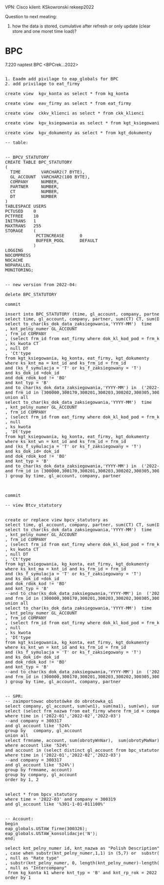 VPN: Cisco kilent: KSkowronski rekeep2022


Question to next meating:
1. how the data is stored, cumulative after refresh or only update (clear store and one moret time load)?


# BPC


7.220 naptest BPC <BPCrek...2022>


<pre>

1. Eaadm add pivilage to eap_globals for BPC
2. add privilage to eat_firmy 

create view  kgv_konta as select * from kg_konta

create view  eav_firmy as select * from eat_firmy

create view  ckkv_klienci as select * from ckk_klienci

create view  kgv_ksiegowania as select * from kgt_ksiegowania

create view  kgv_dokumenty as select * from kgt_dokumenty

-- table:


-- BPCV_STATUTORY
CREATE TABLE BPC_STATUTORY
(
  TIME        VARCHAR2(7 BYTE),
  GL_ACCOUNT  VARCHAR2(100 BYTE),
  COMPANY     NUMBER,
  PARTNER     NUMBER,
  CT          NUMBER,
  DT          NUMBER
)
TABLESPACE USERS
PCTUSED    0
PCTFREE    10
INITRANS   1
MAXTRANS   255
STORAGE    (
            PCTINCREASE      0
            BUFFER_POOL      DEFAULT
           )
LOGGING 
NOCOMPRESS 
NOCACHE
NOPARALLEL
MONITORING;


-- new version from 2022-04:

delete BPC_STATUTORY

commit

insert into BPC_STATUTORY (time, gl_account, company, partner, ct, dt)
select time, gl_account, company, partner, sum(CT) CT, sum(DT) DT  from ( 
select to_char(ks_dok_data_zaksiegowania,'YYYY-MM')  time 
, knt_pelny_numer GL_ACCOUNT
, frm_id COMPANY
, (select frm_id from eat_firmy where dok_kl_kod_pod = frm_kl_id) Partner
, ks_kwota CT
, null DT
, 'Ct'type
from kgt_ksiegowania, kg_konta, eat_firmy, kgt_dokumenty
where ks_knt_ma = knt_id and ks_frm_id = frm_id 
and (ks_f_symulacja = 'T' or ks_f_zaksiegowany = 'T') 
and ks_dok_id =dok_id
and dok_rdok_kod != 'BO'
and knt_typ = 'B'
and to_char(ks_dok_data_zaksiegowania,'YYYY-MM') in  ('2022-01','2022-02','2022-03') 
and frm_id in (300000,300170,300201,300203,300202,300305,300313,300317,300319,300304,300322,300315,300303,300314)
union all 
select to_char(ks_dok_data_zaksiegowania,'YYYY-MM')  time 
, knt_pelny_numer GL_ACCOUNT
, frm_id COMPANY
, (select frm_id from eat_firmy where dok_kl_kod_pod = frm_kl_id) Partner
, null
, ks_kwota
, 'Dt'type
from kgt_ksiegowania, kg_konta, eat_firmy, kgt_dokumenty
where ks_knt_wn = knt_id and ks_frm_id = frm_id 
and (ks_f_symulacja = 'T' or ks_f_zaksiegowany = 'T') 
and ks_dok_id= dok_id
and dok_rdok_kod != 'BO'
and knt_typ = 'B'
and to_char(ks_dok_data_zaksiegowania,'YYYY-MM') in  ('2022-01','2022-02','2022-03') 
and frm_id in (300000,300170,300201,300203,300202,300305,300313,300317,300319,300304,300322,300315,300303,300314)
) group by time, gl_account, company, partner



commit

-- view Btcv_statutory


create or replace view bpcv_statutory as
select time, gl_account, company, partner, sum(CT) CT, sum(DT) DT  from ( 
select to_char(ks_dok_data_zaksiegowania,'YYYY-MM')  time 
, knt_pelny_numer GL_ACCOUNT
, frm_id COMPANY
, (select frm_id from eat_firmy where dok_kl_kod_pod = frm_kl_id) Partner
, ks_kwota CT
, null DT
, 'Ct'type
from kgt_ksiegowania, kg_konta, eat_firmy, kgt_dokumenty
where ks_knt_ma = knt_id and ks_frm_id = frm_id 
and (ks_f_symulacja = 'T' or ks_f_zaksiegowany = 'T') 
and ks_dok_id =dok_id
and dok_rdok_kod != 'BO'
and knt_typ = 'B'
--and to_char(ks_dok_data_zaksiegowania,'YYYY-MM') in  ('2022-01','2022-02','2022-03') 
and frm_id in (300000,300170,300201,300203,300202,300305,300313,300317,300319,300304,300322,300315,300303,300314)
union all 
select to_char(ks_dok_data_zaksiegowania,'YYYY-MM')  time 
, knt_pelny_numer GL_ACCOUNT
, frm_id COMPANY
, (select frm_id from eat_firmy where dok_kl_kod_pod = frm_kl_id) Partner
, null
, ks_kwota
, 'Dt'type
from kgt_ksiegowania, kg_konta, eat_firmy, kgt_dokumenty
where ks_knt_wn = knt_id and ks_frm_id = frm_id 
and (ks_f_symulacja = 'T' or ks_f_zaksiegowany = 'T') 
and ks_dok_id= dok_id
and dok_rdok_kod != 'BO'
and knt_typ = 'B'
--and to_char(ks_dok_data_zaksiegowania,'YYYY-MM') in  ('2022-01','2022-02','2022-03') 
and frm_id in (300000,300170,300201,300203,300202,300305,300313,300317,300319,300304,300322,300315,300303,300314)
) group by time, gl_account, company, partner


-- SPR:
-- zaimportowac obototówke do obrotowka_q1 
select company, gl_account, sum(wn1), sum(ma1), sum(wn), sum(ma) from (
select (select frm_nazwa from eat_firmy where frm_id = company) company, gl_account, null wn1, null ma1, sum(dt) wn, sum(ct) ma from bpc_statutory 
where time in ('2022-01','2022-02','2022-03') 
--and company = 300317  
and gl_account like '524%'
group by   company, gl_account
union all
select frmname, account, sum(obrotyWnNar),  sum(obrotyMaNar), null, null  from obrotowka_q1 
where account like '524%'
and account in (select distinct gl_account from bpc_statutory 
where time in ('2022-01','2022-02','2022-03') 
--and company = 300317  
and gl_account like '524%')
group by frmname, account)
group by company, gl_account 
order by 1, 2


select * from bpcv_statutory 
where time = '2022-03' and company = 300319 
and gl_account like '%301-1-01-011100%'


-- Account:
begin
eap_globals.USTAW_firme(300326);
eap_globals.USTAW_konsolidacje('N');
end;

select knt_pelny_numer id, knt_nazwa as "Polish Description", null as "English Description" 
, case when substr(knt_pelny_numer,1,1) in (5,7) or  substr(knt_pelny_numer,1,3) in ('870') then 'EXP' else 'AST' end as "Account type"
, null as "Rate type"
, substr(knt_pelny_numer, 0, length(knt_pelny_numer)-length(knt_numer_segmentu)-1)   as "Hierarchy"
, null as "Intercompany"
 from kg_konta k1 where knt_typ = 'B' and knt_rp_rok = 2022
order by 1


</pre>
